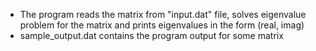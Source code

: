 - The program reads the matrix from "input.dat" file, solves eigenvalue problem for the matrix and prints eigenvalues in the form (real, imag)
- sample_output.dat contains the program output for some matrix